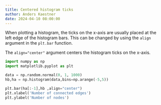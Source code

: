 ```yaml
---
title: Centered histogram ticks
author: Anders Kaestner
date: 2024-04-10 08:00:00
---
```


When plotting a histogram, the ticks on the x-axis are usually placed at the left edge of the histogram bars. This can be changed by using the `align` argument in the `plt.bar` function.

The `align="center"` argument centers the histogram ticks on the x-axis. 

```python
import numpy as np
import matplotlib.pyplot as plt

data = np.random.normal(0, 1, 1000)
hb,ha = np.histogram(data,bins=np.arange(-5,5))

plt.bar(ha[:-1],hb ,align="center")
plt.xlabel('Number of connected edges')
plt.ylabel('Number of nodes')
```

